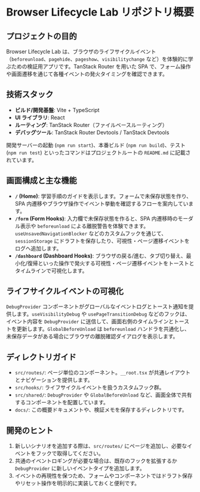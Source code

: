 # Browser Lifecycle Lab リポジトリ概要

## プロジェクトの目的

Browser Lifecycle Lab は、ブラウザのライフサイクルイベント（`beforeunload`、`pagehide`、`pageshow`、`visibilitychange` など）を体験的に学ぶための検証用アプリです。TanStack Router を用いた SPA で、フォーム操作や画面遷移を通じて各種イベントの発火タイミングを確認できます。

## 技術スタック

- **ビルド/開発基盤**: Vite + TypeScript
- **UI ライブラリ**: React
- **ルーティング**: TanStack Router（ファイルベースルーティング）
- **デバッグツール**: TanStack Router Devtools / TanStack Devtools

開発サーバーの起動 (`npm run start`)、本番ビルド (`npm run build`)、テスト (`npm run test`) といったコマンドはプロジェクトルートの `README.md` に記載されています。

## 画面構成と主な機能

- **`/` (Home)**: 学習手順のガイドを表示します。フォームで未保存状態を作り、SPA 内遷移やブラウザ操作でイベント挙動を確認するフローを案内しています。
- **`/form` (Form Hooks)**: 入力欄で未保存状態を作ると、SPA 内遷移時のモーダル表示や `beforeunload` による離脱警告を体験できます。`useUnsavedNavigationBlocker` などのカスタムフックを通じて、`sessionStorage` にドラフトを保存したり、可視性・ページ遷移イベントをログへ追加します。
- **`/dashboard` (Dashboard Hooks)**: ブラウザの戻る/進む、タブ切り替え、最小化/復帰といった操作で発火する可視性・ページ遷移イベントをトーストとタイムラインで可視化します。

## ライフサイクルイベントの可視化

`DebugProvider` コンポーネントがグローバルなイベントログとトースト通知を提供します。`useVisibilityDebug` や `usePageTransitionDebug` などのフックは、イベント内容を `DebugProvider` に送信して、画面右側のタイムラインとトーストを更新します。`GlobalBeforeUnload` は `beforeunload` ハンドラを共通化し、未保存データがある場合にブラウザの離脱確認ダイアログを表示します。

## ディレクトリガイド

- `src/routes/`: ページ単位のコンポーネント。`__root.tsx` が共通レイアウトとナビゲーションを提供します。
- `src/hooks/`: ライフサイクルイベントを扱うカスタムフック群。
- `src/shared/`: `DebugProvider` や `GlobalBeforeUnload` など、画面全体で共有するコンポーネントを配置しています。
- `docs/`: この概要ドキュメントや、検証メモを保存するディレクトリです。

## 開発のヒント

1. 新しいシナリオを追加する際は、`src/routes/` にページを追加し、必要なイベントをフックで取得してください。
2. 共通のイベントロギングが必要な場合は、既存のフックを拡張するか `DebugProvider` に新しいイベントタイプを追加します。
3. イベントの再現性を保つため、フォームやコンポーネントではドラフト保存やリセット操作を明示的に実装しておくと便利です。
